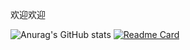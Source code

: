 欢迎欢迎
<!--
**zhaimou/zhaimou** is a ✨ _special_ ✨ repository because its `README.md` (this file) appears on your GitHub profile.

Here are some ideas to get you started:

- 🔭 I’m currently working on ...
- 🌱 I’m currently learning ...
- 👯 I’m looking to collaborate on ...
- 🤔 I’m looking for help with ...
- 💬 Ask me about ...
- 📫 How to reach me: ...
- 😄 Pronouns: ...
- ⚡ Fun fact: ...
-->


![Anurag's GitHub stats](https://github-readme-stats.vercel.app/api?username=zhaimou&show_icons=true&theme=dracula)
[![Readme Card](https://github-readme-stats.vercel.app/api/pin/?username=zhaimou&repo=github-readme-stats)](https://github.com/zhaimouf/github-readme-stats)
